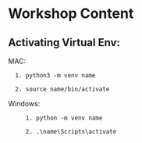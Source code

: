 # Workshop Content

## Activating Virtual Env:

MAC:  
      
      1. python3 -m venv name

      2. source name/bin/activate
      

Windows:

         1. python -m venv name

         2. .\name\Scripts\activate
